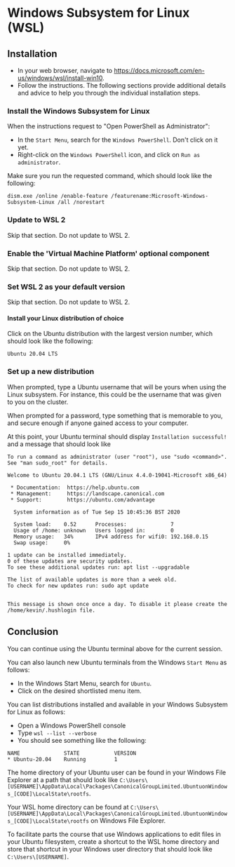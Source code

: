 # Windows Subsystem for Linux (WSL)

## Installation

- In your web browser, navigate to <https://docs.microsoft.com/en-us/windows/wsl/install-win10>.
- Follow the instructions.
  The following sections provide additional details and advice to help you through the individual installation steps.

### Install the Windows Subsystem for Linux

When the instructions request to "Open PowerShell as Administrator":

- In the `Start Menu`, search for the `Windows PowerShell`. Don't click on it yet.
- Right-click on the `Windows PowerShell` icon, and click on `Run as administrator`.

Make sure you run the requested command, which should look like the following:

```
dism.exe /online /enable-feature /featurename:Microsoft-Windows-Subsystem-Linux /all /norestart
```

### Update to WSL 2

Skip that section.
Do not update to WSL 2.

### Enable the 'Virtual Machine Platform' optional component

Skip that section.
Do not update to WSL 2.

### Set WSL 2 as your default version

Skip that section.
Do not update to WSL 2.

#### Install your Linux distribution of choice

Click on the Ubuntu distribution with the largest version number, which should look like the following:

```
Ubuntu 20.04 LTS
```

### Set up a new distribution

When prompted, type a Ubuntu username that will be yours when using the Linux subsystem.
For instance, this could be the username that was given to you on the cluster.

When prompted for a password, type something that is memorable to you, and secure enough if anyone gained access to your computer.

At this point, your Ubuntu terminal should display `Installation successful!` and a message that should look like

```
To run a command as administrator (user "root"), use "sudo <command>".
See "man sudo_root" for details.

Welcome to Ubuntu 20.04.1 LTS (GNU/Linux 4.4.0-19041-Microsoft x86_64)

 * Documentation:  https://help.ubuntu.com
 * Management:     https://landscape.canonical.com
 * Support:        https://ubuntu.com/advantage

  System information as of Tue Sep 15 10:45:36 BST 2020

  System load:    0.52      Processes:              7
  Usage of /home: unknown   Users logged in:        0
  Memory usage:   34%       IPv4 address for wifi0: 192.168.0.15
  Swap usage:     0%

1 update can be installed immediately.
0 of these updates are security updates.
To see these additional updates run: apt list --upgradable

The list of available updates is more than a week old.
To check for new updates run: sudo apt update


This message is shown once once a day. To disable it please create the
/home/kevin/.hushlogin file.
```

## Conclusion

You can continue using the Ubuntu terminal above for the current session.

You can also launch new Ubuntu terminals from the Windows `Start Menu` as follows:

- In the Windows Start Menu, search for `Ubuntu`.
- Click on the desired shortlisted menu item.

You can list distributions installed and available in your Windows Subsystem for Linux as follows:

- Open a Windows PowerShell console
- Type `wsl --list --verbose`
- You should see something like the following:

```
NAME              STATE           VERSION
* Ubuntu-20.04    Running         1
```

The home directory of your Ubuntu user can be found in your Windows File Explorer at a path that should look like `C:\Users\[USERNAME]\AppData\Local\Packages\CanonicalGroupLimited.UbuntuonWindows_[CODE]\LocalState\rootfs`.

Your WSL home directory can be found at `C:\Users\[USERNAME]\AppData\Local\Packages\CanonicalGroupLimited.UbuntuonWindows_[CODE]\LocalState\rootfs` on Windows File Explorer.

To facilitate parts the course that use Windows applications to edit files in your Ubuntu filesystem, create a shortcut to the WSL home directory and store that shortcut in your Windows user directory that should look like `C:\Users\[USERNAME]`.
